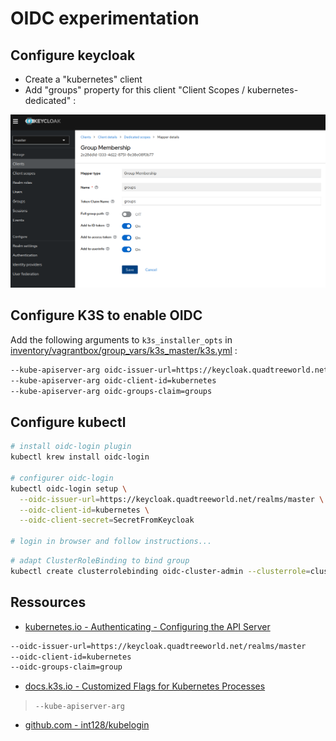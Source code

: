 # OIDC experimentation

## Configure keycloak

* Create a "kubernetes" client
* Add "groups" property for this client "Client Scopes / kubernetes-dedicated" :

![keycloak group mapping](img/keycloak-group-mapping.png)

## Configure K3S to enable OIDC

Add the following arguments to `k3s_installer_opts` in [inventory/vagrantbox/group_vars/k3s_master/k3s.yml](../inventory/vagrantbox/group_vars/k3s_master/k3s.yml) :

```bash
--kube-apiserver-arg oidc-issuer-url=https://keycloak.quadtreeworld.net/realms/master
--kube-apiserver-arg oidc-client-id=kubernetes
--kube-apiserver-arg oidc-groups-claim=groups
```

## Configure kubectl

```bash
# install oidc-login plugin
kubectl krew install oidc-login

# configurer oidc-login
kubectl oidc-login setup \
  --oidc-issuer-url=https://keycloak.quadtreeworld.net/realms/master \
  --oidc-client-id=kubernetes \
  --oidc-client-secret=SecretFromKeycloak

# login in browser and follow instructions...
```

```bash
# adapt ClusterRoleBinding to bind group
kubectl create clusterrolebinding oidc-cluster-admin --clusterrole=cluster-admin --group='k8s_admin'
```

## Ressources

* [kubernetes.io - Authenticating - Configuring the API Server](https://kubernetes.io/docs/reference/access-authn-authz/authentication/#configuring-the-api-server)

```bash
--oidc-issuer-url=https://keycloak.quadtreeworld.net/realms/master
--oidc-client-id=kubernetes
--oidc-groups-claim=group
```

* [docs.k3s.io - Customized Flags for Kubernetes Processes](https://docs.k3s.io/reference/server-config#customized-flags-for-kubernetes-processes)

> `--kube-apiserver-arg`

* [github.com - int128/kubelogin](https://github.com/int128/kubelogin)

